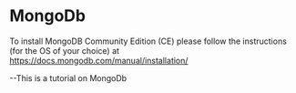 # MongoDb

To install MongoDB Community Edition (CE) please follow the instructions (for the OS of
your choice) at https://docs.mongodb.com/manual/installation/

--This is a tutorial on MongoDb
